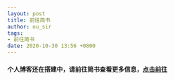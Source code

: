 ```yaml
---
layout: post
title: 前往简书
author: ou_sir
tags:
- 前往简书
date: 2020-10-30 13:56 +0800
---
```

#### 个人博客还在搭建中，请前往简书查看更多信息，[点击前往](https://www.jianshu.com/u/58fb89ed0ed0)

